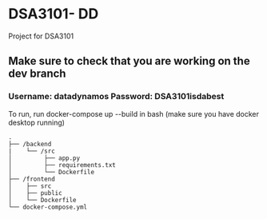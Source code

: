 # DSA3101- DD
Project for DSA3101

## Make sure to check that you are working on the dev branch
### Username: datadynamos Password: DSA3101isdabest

To run, run docker-compose up --build in bash (make sure you have docker desktop running)

```plaintext
.
├── /backend
|    └── /src
│         ├── app.py
│         ├── requirements.txt
│         └── Dockerfile
├── /frontend
│    ├── src
│    ├── public
│    └── Dockerfile
└── docker-compose.yml

```
